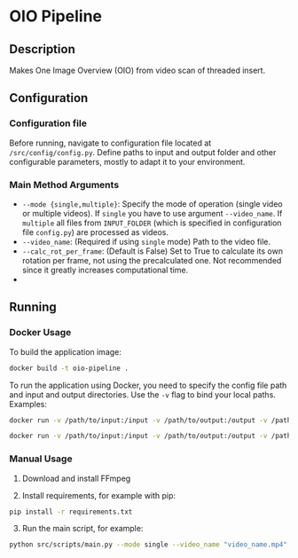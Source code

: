 # OIO Pipeline

## Description
Makes One Image Overview (OIO) from video scan of threaded insert.

## Configuration

### Configuration file
Before running, navigate to configuration file located at `/src/config/config.py`. Define paths to input and output folder and other configurable parameters, mostly to adapt it to your environment.

### Main Method Arguments
- `--mode {single,multiple}`: Specify the mode of operation (single video or multiple videos). If `single` you have to use argument `--video_name`. If `multiple` all files from `INPUT_FOLDER` (which is specified in configuration file `config.py`) are processed as videos.
- `--video_name`: (Required if using `single` mode) Path to the video file.
- `--calc_rot_per_frame`: (Default is False) Set to True to calculate its own rotation per frame, not using the precalculated one. Not recommended since it greatly increases computational time.
- 
## Running
### Docker Usage
To build the application image:
```bash
docker build -t oio-pipeline .
```
To run the application using Docker, you need to specify the config file path and input and output directories. Use the `-v` flag to bind your local paths.
Examples:
```bash
docker run -v /path/to/input:/input -v /path/to/output:/output -v /path/to/config/config.py:/app/src/config/config.py oio-pipeline --mode multiple
```
```bash
docker run -v /path/to/input:/input -v /path/to/output:/output -v /path/to/config/config.py:/app/src/config/config.py oio-pipeline --mode single --video_name "video_name.mp4"
```

### Manual Usage
1. Download and install FFmpeg

2. Install requirements, for example with pip:
```bash
pip install -r requirements.txt
```
3. Run the main script, for example:
```bash
python src/scripts/main.py --mode single --video_name "video_name.mp4"
```
